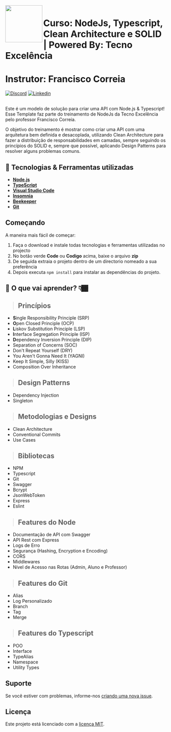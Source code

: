  <img align="left" width="116" height="116" src="https://raw.githubusercontent.com/jasontaylordev/CleanArchitecture/main/.github/icon.png" />
 
 # Curso: NodeJs, Typescript, Clean Architecture e SOLID | Powered By:  Tecno Excelência
 # Instrutor: Francisco Correia 

[![Discord](https://img.shields.io/discord/1015949143040069662?label=Discord)](https://discord.gg/k78CFnjh)
[![Linkedin](https://img.shields.io/badge/LinkedIn-0077B5?style=for-the-badge&logo=linkedin&logoColor=white)](https://www.linkedin.com/in/francisco-correia-2393411a4/?label=Linkedin) 


<br/>
Este é um modelo de solução para criar uma API com Node.js & Typescript!
Esse Template faz parte do treinamento de NodeJs da Tecno Excelência pelo professor Francisco Correia.

O objetivo do treinamento é mostrar como criar uma API com uma arquitetura bem definida e desacoplada, utilizando Clean Architecture para fazer a distribuição de responsabilidades em camadas, sempre seguindo os princípios do SOLID e, sempre que possível, aplicando Design Patterns para resolver alguns problemas comuns.

## 🚀 Tecnologias & Ferramentas utilizadas

* **[Node.js](https://nodejs.org/pt-br/)**
* **[TypeScript](https://www.typescriptlang.org/download)**
* **[Visual Studio Code](https://code.visualstudio.com/)**
* **[Insomnia](https://insomnia.rest/download)**
* **[Beekeeper](https://www.beekeeperstudio.io/get)**
* **[Git](https://git-scm.com/downloads)**

## Começando
A maneira mais fácil de começar:

1. Faça o download e instale todas tecnologias e ferramentas utilizadas no projecto
2. No botão verde **Code**  ou **Codigo** acima, baixe o arquivo **zip**
2. De seguida extraia o projeto dentro de um directorio nomeado a sua preferência
2. Depois executa `npm install` para instalar as dependências do projeto.

## 📕 O que vai aprender? 👇🏾

> ## Princípios

* **S**ingle Responsibility Principle (SRP)
* **O**pen Closed Principle (OCP)
* **L**iskov Substitution Principle (LSP)
* **I**nterface Segregation Principle (ISP)
* **D**ependency Inversion Principle (DIP)
* Separation of Concerns (SOC)
* Don't Repeat Yourself (DRY)
* You Aren't Gonna Need It (YAGNI)
* Keep It Simple, Silly (KISS)
* Composition Over Inheritance

> ## Design Patterns

* Dependency Injection
* Singleton

> ## Metodologias e Designs

* Clean Architecture
* Conventional Commits
* Use Cases

> ## Bibliotecas

* NPM
* Typescript
* Git
* Swagger
* Bcrypt
* JsonWebToken
* Express
* Eslint

> ## Features do Node

* Documentação de API com Swagger
* API Rest com Express
* Logs de Erro
* Segurança (Hashing, Encryption e Encoding)
* CORS
* Middlewares
* Nível de Acesso nas Rotas (Admin, Aluno e Professor)


> ## Features do Git

* Alias
* Log Personalizado
* Branch
* Tag
* Merge

> ## Features do Typescript

* POO
* Interface
* TypeAlias
* Namespace
* Utility Types

## Suporte
Se você estiver com problemas, informe-nos [criando uma nova issue](https://github.com/FranciscoCorreia28/curso-node-template/issues/new/choose).

## Licença

Este projeto está licenciado com a [licença MIT](LICENSE).
